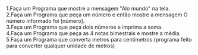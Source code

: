 1.Faça um Programa que mostre a mensagem "Alo mundo" na tela.<br>
2.Faça um Programa que peça um número e então mostre a mensagem O número informado foi [número].<br>
3.Faça um Programa que peça dois números e imprima a soma.<br>
4.Faça um Programa que peça as 4 notas bimestrais e mostre a média.<br>
5.Faça um Programa que converta metros para centímetros.(programa feito para converter qualquer  unidade de metros)<br>
